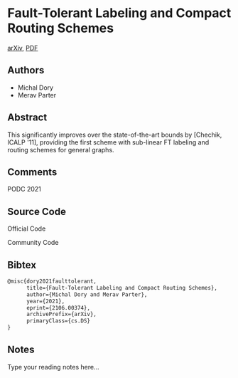 
# Fault-Tolerant Labeling and Compact Routing Schemes

[arXiv](https://arxiv.org/abs/2106.0374), [PDF](https://arxiv.org/pdf/2106.0374.pdf)

## Authors

- Michal Dory
- Merav Parter

## Abstract

This significantly improves over the state-of-the-art bounds by [Chechik, ICALP '11], providing the first scheme with sub-linear FT labeling and routing schemes for general graphs.

## Comments

PODC 2021

## Source Code

Official Code



Community Code



## Bibtex

```tex
@misc{dory2021faulttolerant,
      title={Fault-Tolerant Labeling and Compact Routing Schemes}, 
      author={Michal Dory and Merav Parter},
      year={2021},
      eprint={2106.00374},
      archivePrefix={arXiv},
      primaryClass={cs.DS}
}
```

## Notes

Type your reading notes here...

